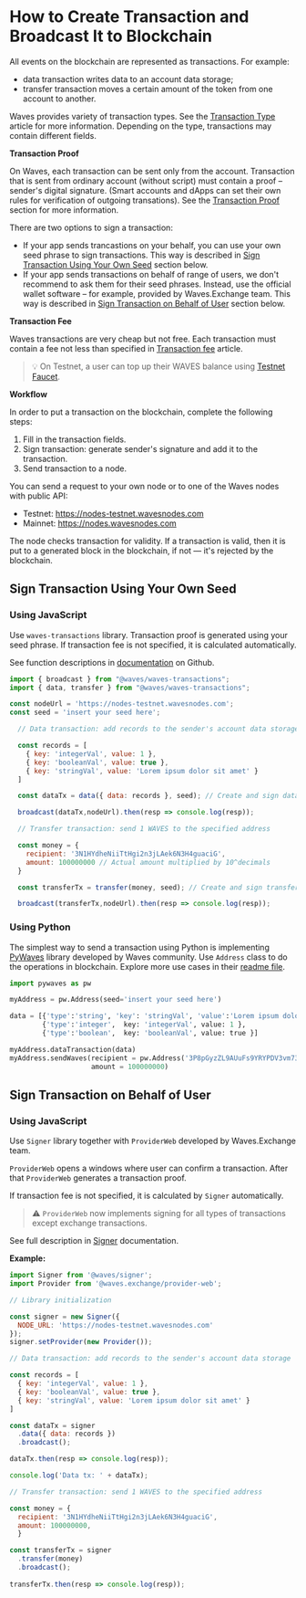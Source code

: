 # How to Create Transaction and Broadcast It to Blockchain

All events on the blockchain are represented as transactions. For example:

* data transaction writes data to an account data storage;
* transfer transaction moves a certain amount of the token from one account to another.

Waves provides variety of transaction types. See the [Transaction Type](/en/blockchain/transaction-type) article for more information. Depending on the type, transactions may contain different fields.

**Transaction Proof**

On Waves, each transaction can be sent only from the account. Transaction that is sent from ordinary account (without script) must contain a proof – sender's digital signature. (Smart accounts and dApps can set their own rules for verification of outgoing transations). See the [Transaction Proof](/en/blockchain/transaction/transaction-proof) section for more information. 

There are two options to sign a transaction:

* If your app sends trancastions on your behalf, you can use your own seed phrase to sign transactions. This way is described in [Sign Transaction Using Your Own Seed](#sign-transaction-using-your-own-seed) section below.
* If your app sends transactions on behalf of range of users, we don't recommend to ask them for their seed phrases. Instead, use the official wallet software – for example, provided by Waves.Exchange team. This way is described in [Sign Transaction on Behalf of User](#sign-transaction-on-behalf-of-user) section below.

**Transaction Fee**

Waves transactions are very cheap but not free. Each transaction must contain a fee not less than specified in [Transaction fee](/en/blockchain/transaction/transaction-fee) article.

> :bulb: On Testnet, a user can top up their WAVES balance using [Testnet Faucet](/en/ecosystem/waves-explorer/account-balance-top-up-in-the-test-network).

**Workflow**

In order to put a transaction on the blockchain, complete the following steps:

1. Fill in the transaction fields.
2. Sign transaction: generate sender's signature and add it to the transaction.
3. Send transaction to a node.

You can send a request to your own node or to one of the Waves nodes with public API:

* Testnet: <https://nodes-testnet.wavesnodes.com>
* Mainnet: <https://nodes.wavesnodes.com>

The node checks transaction for validity. If a transaction is valid, then it is put to a generated block in the blockchain, if not — it's rejected by the blockchain.

## Sign Transaction Using Your Own Seed

### Using JavaScript

Use `waves-transactions` library. Transaction proof is generated using your seed phrase. If transaction fee is not specified, it is calculated automatically.

See function descriptions in [documentation](https://wavesplatform.github.io/waves-transactions/index.html) on Github.

```javascript
import { broadcast } from "@waves/waves-transactions";
import { data, transfer } from "@waves/waves-transactions";

const nodeUrl = 'https://nodes-testnet.wavesnodes.com';
const seed = 'insert your seed here';

  // Data transaction: add records to the sender's account data storage

  const records = [
    { key: 'integerVal', value: 1 },
    { key: 'booleanVal', value: true },
    { key: 'stringVal', value: 'Lorem ipsum dolor sit amet' }
  ]

  const dataTx = data({ data: records }, seed); // Create and sign data transaction

  broadcast(dataTx,nodeUrl).then(resp => console.log(resp));

  // Transfer transaction: send 1 WAVES to the specified address

  const money = {
    recipient: '3N1HYdheNiiTtHgi2n3jLAek6N3H4guaciG',
    amount: 100000000 // Actual amount multiplied by 10^decimals
  }

  const transferTx = transfer(money, seed); // Create and sign transfer transaction

  broadcast(transferTx,nodeUrl).then(resp => console.log(resp));

```

### Using Python

The simplest way to send a transaction using Python is implementing [PyWaves](https://github.com/PyWaves/PyWaves) library developed by Waves community. Use `Address` class to do the operations in blockchain. Explore more use cases in their [readme file](https://github.com/PyWaves/PyWaves/blob/master/README.md).

```python
import pywaves as pw

myAddress = pw.Address(seed='insert your seed here')

data = [{'type':'string', 'key': 'stringVal', 'value':'Lorem ipsum dolor sit amet'},
        {'type':'integer',  key: 'integerVal', value: 1 },
        {'type':'boolean',  key: 'booleanVal', value: true }]

myAddress.dataTransaction(data)
myAddress.sendWaves(recipient = pw.Address('3P8pGyzZL9AUuFs9YRYPDV3vm73T48ptZxs'),
                    amount = 100000000)
```

## Sign Transaction on Behalf of User

### Using JavaScript

Use `Signer` library together with `ProviderWeb` developed by Waves.Exchange team.

`ProviderWeb` opens a windows where user can confirm a transaction. After that `ProviderWeb` generates a transaction proof.

If transaction fee is not specified, it is calculated by `Signer` automatically.

> :warning: `ProviderWeb` now implements signing for all types of transactions except exchange transactions.

See full description in [Signer](/en/building-apps/waves-api-and-sdk/client-libraries/signer) documentation.

**Example:**

```javascript
import Signer from '@waves/signer';
import Provider from '@waves.exchange/provider-web';

// Library initialization

const signer = new Signer({
  NODE_URL: 'https://nodes-testnet.wavesnodes.com'
});
signer.setProvider(new Provider());

// Data transaction: add records to the sender's account data storage

const records = [
  { key: 'integerVal', value: 1 },
  { key: 'booleanVal', value: true },
  { key: 'stringVal', value: 'Lorem ipsum dolor sit amet' }
]

const dataTx = signer
  .data({ data: records })
  .broadcast();

dataTx.then(resp => console.log(resp));

console.log('Data tx: ' + dataTx);

// Transfer transaction: send 1 WAVES to the specified address

const money = {
  recipient: '3N1HYdheNiiTtHgi2n3jLAek6N3H4guaciG',
  amount: 100000000,
  }

const transferTx = signer
  .transfer(money)
  .broadcast();
  
transferTx.then(resp => console.log(resp));
```
